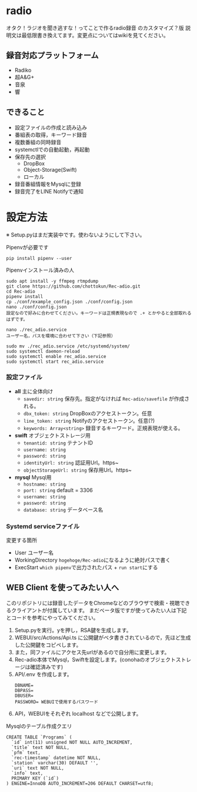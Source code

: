 # radio
オタク！ラジオを聞き逃すな！ってことで作るradio録音
のカスタマイズ？版
説明文は最低限書き換えてます。変更点についてはwikiを見てください。

## 録音対応プラットフォーム
- Radiko
- 超A&G+
- 音泉
- 響

## できること
- 設定ファイルの作成と読み込み
- 番組表の取得，キーワード録音
- 複数番組の同時録音
- systemctlでの自動起動，再起動
- 保存先の選択
    - DropBox
    - Object-Storage(Swift)
    - ローカル
- 録音番組情報をMysqlに登録
- 録音完了をLINE Notifyで通知

# 設定方法
※ Setup.pyはまだ実装中です。使わないようにして下さい。

Pipenvが必要です
```
pip install pipenv --user
```

Pipenvインストール済みの人
```
sudo apt install -y ffmpeg rtmpdump
git clone https://github.com/chottokun/Rec-adio.git
cd Rec-adio
pipenv install
cp ./conf/example_config.json ./conf/config.json
nano ./conf/config.json
設定なので好みに合わせてください。キーワードは正規表現なので .+ とかやると全部取れるはずです。

nano ./rec_adio.service
ユーザー名，パスを環境に合わせて下さい（下記参照）

sudo mv ./rec_adio.service /etc/systemd/system/
sudo systemctl daemon-reload
sudo systemctl enable rec_adio.service
sudo systemctl start rec_adio.service
```

### 設定ファイル
- **all** 主に全体向け
    - `savedir: string` 保存先。指定がなければ `Rec-adio/savefile` が作成される。
    - `dbx_token: string` DropBoxのアクセストークン。任意
    - `line_token: string` Notifyのアクセストークン。任意(?)
    - `keywords: Array<string>` 録音するキーワード。正規表現が使える。
- **swift** オブジェクトストレージ用
    - `tenantid: string` テナントID
    - `username: string`
    - `password: string`
    - `identityUrl: string` 認証用Url。https~
    - `objectStorageUrl: string` 保存用Url。https~
- **mysql** Mysql用
    - `hostname: string`
    - `port: string` default = 3306
    - `username: string`
    - `password: string`
    - `database: string` データベース名

### Systemd serviceファイル
変更する箇所
- User ユーザー名
- WorkingDirectory `hogehoge/Rec-adio`になるように絶対パスで書く
- ExecStart `which pipenv`で出力されたパス + `run start`にする

## WEB Client を使ってみたい人へ
このリポジトリには録音したデータをChromeなどのブラウザで検索・視聴できるクライアントが付属しています。
まだベータ版ですが使ってみたい人は下記とコードを参考にやってみてください。

1. Setup.pyを実行。yを押し，RSA鍵を生成します。
2. WEBUI/src/Actions/Api.ts に公開鍵がベタ書きされているので，先ほど生成した公開鍵をコピペします。
1. また，同ファイルにアクセス先urlがあるので自分用に変更します。
3. Rec-adio本体でMysql，Swiftを設定します。(conohaのオブジェクトストレージは確認済みです)
2. API/.env を作成します。 
    ```
    DBNAME=
    DBPASS=
    DBUSER=
    PASSWORD= WEBUIで使用するパスワード
    ```
6. API，WEBUIをそれぞれ localhost などで公開します。

Mysqlのテーブル作成クエリ
```
CREATE TABLE `Programs` (
  `id` int(11) unsigned NOT NULL AUTO_INCREMENT,
  `title` text NOT NULL,
  `pfm` text,
  `rec-timestamp` datetime NOT NULL,
  `station` varchar(30) DEFAULT '',
  `uri` text NOT NULL,
  `info` text,
  PRIMARY KEY (`id`)
) ENGINE=InnoDB AUTO_INCREMENT=206 DEFAULT CHARSET=utf8;
```

